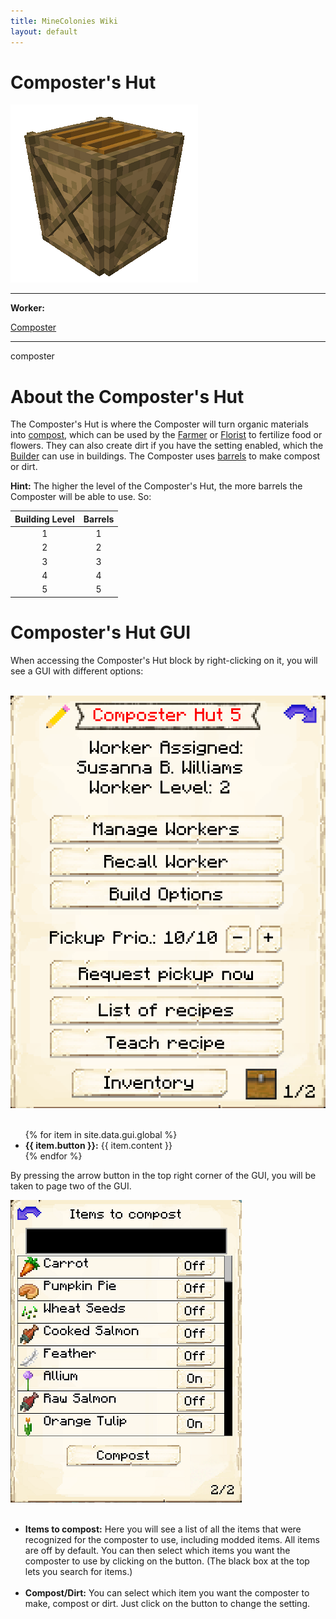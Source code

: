 ```yaml
---
title: MineColonies Wiki
layout: default
---
```

# Composter's Hut

<div class="infobox box text-center">
    <img src="../../assets/images/buildings/composter.png" alt="Composter's Hut" />
    <hr />
    <div class="row section-text text-left">
        <div class="col">
        <p><strong>Worker:</strong></p>
        </div>
        <div class="col">
        <p><a href="../workers/composter">Composter</a></p>
        </div>
    </div>
    <hr />
    <recipe>composter</recipe>
</div>

# About the Composter's Hut

The Composter's Hut is where the Composter will turn organic materials into [compost](../../source/items/compost), which can be used by the [Farmer](../../source/worker/farmer) or [Florist](../../source/worker/florist) to fertilize food or flowers. They can also create dirt if you have the setting enabled, which the [Builder](../../source/worker/builder) can use in buildings. The Composter uses [barrels](../../source/items/barrel) to make compost or dirt.

**Hint:** The higher the level of the Composter's Hut, the more barrels the Composter will be able to use. So:


| Building Level | Barrels |
| :-----: | :-----: |
| 1 | 1 |
| 2 | 2 |
| 3 | 3 |
| 4 | 4 |
| 5 | 5 |


# Composter's Hut GUI

When accessing the Composter's Hut block by right-clicking on it, you will see a GUI with different options:

<br>
<div class="row">
  <div class="col-sm-12 col-md">
    <img src="../../assets/images/gui/compostergui1.png" class="img-fluid mx-auto" alt="Composter GUI">
  </div>
  <div class="col-sm-12 col-md">
     <br>
     <ul>
      {% for item in site.data.gui.global %}
        <li><strong>{{ item.button }}:</strong> {{ item.content }}</li>
      {% endfor %}
     </ul>
  </div>
</div>



By pressing the arrow button in the top right corner of the GUI, you will be taken to page two of the GUI.

<div class="row">
  <div class="col-sm-12 col-md">
    <img src="../../assets/images/gui/compostergui2.png" class="img-fluid mx-auto" alt="Composter GUI 2">
  </div>
  <div class="col-sm-12 col-md">
    <ul><br>
      <li><strong>Items to compost:</strong> Here you will see a list of all the items that were recognized for the composter to use, including modded items. All items are off by default. You can then select which items you want the composter to use by clicking on the button. (The black box at the top lets you search for items.)</li><br>
     <li><strong>Compost/Dirt:</strong> You can select which item you want the composter to make, compost or dirt. Just click on the button to change the setting.</li>
    </ul>
  </div>
</div>
<br>  
  <br>
